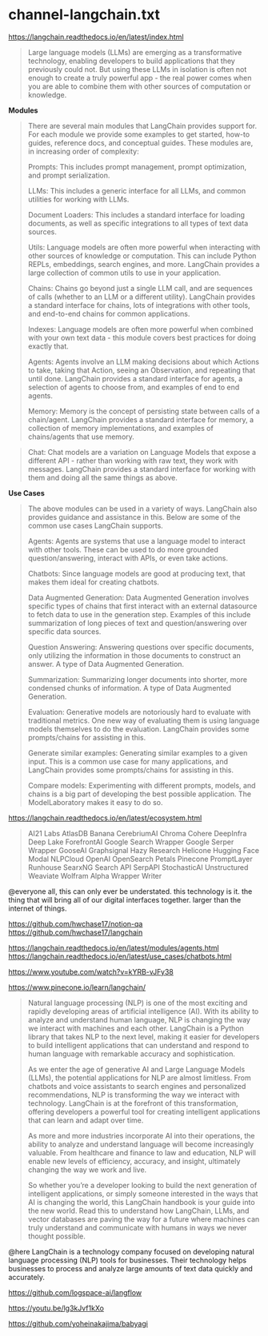 
# channel-langchain.txt
https://langchain.readthedocs.io/en/latest/index.html
> Large language models (LLMs) are emerging as a transformative technology, enabling developers to build applications that they previously could not. But using these LLMs in isolation is often not enough to create a truly powerful app - the real power comes when you are able to combine them with other sources of computation or knowledge.

**Modules**
> There are several main modules that LangChain provides support for. For each module we provide some examples to get started, how-to guides, reference docs, and conceptual guides. These modules are, in increasing order of complexity:
> 
> Prompts: This includes prompt management, prompt optimization, and prompt serialization.
> 
> LLMs: This includes a generic interface for all LLMs, and common utilities for working with LLMs.
> 
> Document Loaders: This includes a standard interface for loading documents, as well as specific integrations to all types of text data sources.
> 
> Utils: Language models are often more powerful when interacting with other sources of knowledge or computation. This can include Python REPLs, embeddings, search engines, and more. LangChain provides a large collection of common utils to use in your application.
> 
> Chains: Chains go beyond just a single LLM call, and are sequences of calls (whether to an LLM or a different utility). LangChain provides a standard interface for chains, lots of integrations with other tools, and end-to-end chains for common applications.
> 
> Indexes: Language models are often more powerful when combined with your own text data - this module covers best practices for doing exactly that.
> 
> Agents: Agents involve an LLM making decisions about which Actions to take, taking that Action, seeing an Observation, and repeating that until done. LangChain provides a standard interface for agents, a selection of agents to choose from, and examples of end to end agents.
> 
> Memory: Memory is the concept of persisting state between calls of a chain/agent. LangChain provides a standard interface for memory, a collection of memory implementations, and examples of chains/agents that use memory.

> Chat: Chat models are a variation on Language Models that expose a different API - rather than working with raw text, they work with messages. LangChain provides a standard interface for working with them and doing all the same things as above.

**Use Cases**
> The above modules can be used in a variety of ways. LangChain also provides guidance and assistance in this. Below are some of the common use cases LangChain supports.
> 
> Agents: Agents are systems that use a language model to interact with other tools. These can be used to do more grounded question/answering, interact with APIs, or even take actions.
> 
> Chatbots: Since language models are good at producing text, that makes them ideal for creating chatbots.
> 
> Data Augmented Generation: Data Augmented Generation involves specific types of chains that first interact with an external datasource to fetch data to use in the generation step. Examples of this include summarization of long pieces of text and question/answering over specific data sources.
> 
> Question Answering: Answering questions over specific documents, only utilizing the information in those documents to construct an answer. A type of Data Augmented Generation.
> 
> Summarization: Summarizing longer documents into shorter, more condensed chunks of information. A type of Data Augmented Generation.
> 
> Evaluation: Generative models are notoriously hard to evaluate with traditional metrics. One new way of evaluating them is using language models themselves to do the evaluation. LangChain provides some prompts/chains for assisting in this.
> 
> Generate similar examples: Generating similar examples to a given input. This is a common use case for many applications, and LangChain provides some prompts/chains for assisting in this.
> 
> Compare models: Experimenting with different prompts, models, and chains is a big part of developing the best possible application. The ModelLaboratory makes it easy to do so.

https://langchain.readthedocs.io/en/latest/ecosystem.html
> AI21 Labs
> AtlasDB
> Banana
> CerebriumAI
> Chroma
> Cohere
> DeepInfra
> Deep Lake
> ForefrontAI
> Google Search Wrapper
> Google Serper Wrapper
> GooseAI
> Graphsignal
> Hazy Research
> Helicone
> Hugging Face
> Modal
> NLPCloud
> OpenAI
> OpenSearch
> Petals
> Pinecone
> PromptLayer
> Runhouse
> SearxNG Search API
> SerpAPI
> StochasticAI
> Unstructured
> Weaviate
> Wolfram Alpha Wrapper
> Writer

@everyone all, this can only ever be understated. this technology is it. the thing that will bring all of our digital interfaces together. larger than the internet of things.

https://github.com/hwchase17/notion-qa
https://github.com/hwchase17/langchain

https://langchain.readthedocs.io/en/latest/modules/agents.html
https://langchain.readthedocs.io/en/latest/use_cases/chatbots.html

https://www.youtube.com/watch?v=kYRB-vJFy38

https://www.pinecone.io/learn/langchain/

> Natural language processing (NLP) is one of the most exciting and rapidly developing areas of artificial intelligence (AI). With its ability to analyze and understand human language, NLP is changing the way we interact with machines and each other. LangChain is a Python library that takes NLP to the next level, making it easier for developers to build intelligent applications that can understand and respond to human language with remarkable accuracy and sophistication.
> 
> As we enter the age of generative AI and Large Language Models (LLMs), the potential applications for NLP are almost limitless. From chatbots and voice assistants to search engines and personalized recommendations, NLP is transforming the way we interact with technology. LangChain is at the forefront of this transformation, offering developers a powerful tool for creating intelligent applications that can learn and adapt over time.
> 
> As more and more industries incorporate AI into their operations, the ability to analyze and understand language will become increasingly valuable. From healthcare and finance to law and education, NLP will enable new levels of efficiency, accuracy, and insight, ultimately changing the way we work and live.
> 
> So whether you’re a developer looking to build the next generation of intelligent applications, or simply someone interested in the ways that AI is changing the world, this LangChain handbook is your guide into the new world. Read this to understand how LangChain, LLMs, and vector databases are paving the way for a future where machines can truly understand and communicate with humans in ways we never thought possible.

@here LangChain is a technology company focused on developing natural language processing (NLP) tools for businesses. Their technology helps businesses to process and analyze large amounts of text data quickly and accurately.

https://github.com/logspace-ai/langflow

https://youtu.be/lg3kJvf1kXo

https://github.com/yoheinakajima/babyagi
